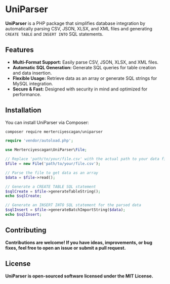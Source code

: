 # UniParser

**UniParser** is a PHP package that simplifies database integration by automatically parsing CSV, JSON, XLSX, and XML files and generating `CREATE TABLE` and `INSERT INTO` SQL statements.

## Features

- **Multi-Format Support:** Easily parse CSV, JSON, XLSX, and XML files.
- **Automatic SQL Generation:** Generate SQL queries for table creation and data insertion.
- **Flexible Usage:** Retrieve data as an array or generate SQL strings for MySQL integration.
- **Secure & Fast:** Designed with security in mind and optimized for performance.

## Installation

You can install UniParser via Composer:

```bash
composer require merterciyescagan/uniparser
```


```php
require 'vendor/autoload.php';

use Merterciyescagan\UniParser\File;

// Replace 'path/to/your/file.csv' with the actual path to your data file.
$file = new File('path/to/your/file.csv');

// Parse the file to get data as an array
$data = $file->read();

// Generate a CREATE TABLE SQL statement
$sqlCreate = $file->generateTableString();
echo $sqlCreate;

// Generate an INSERT INTO SQL statement for the parsed data
$sqlInsert = $file->generateBatchImportString($data);
echo $sqlInsert;
```

## Contributing

**Contributions are welcome! If you have ideas, improvements, or bug fixes, feel free to open an issue or submit a pull request.**

## License

**UniParser is open-sourced software licensed under the MIT License.**
